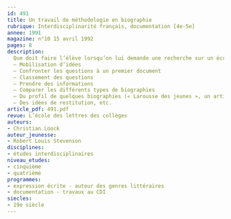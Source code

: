 ```yaml
---
id: 491
title: Un travail de méthodologie en biographie
rubrique: Interdisciplinarité français, documentation [4e-5e]
annee: 1991
magazine: n°10 15 avril 1992
pages: 8
description: 
  Que doit faire l’élève lorsqu’on lui demande une recherche sur un écrivain, un peintre, un musicien, etc. ? Description d’une méthodologie pour réaliser des biographies au CDI à partir de l’exemple de Robert Louis Stevenson.
  – Mobilisation d’idées
  – Confronter les questions à un premier document
  – Classement des questions
  – Prendre des informations
  – Comparer les différents types de biographies
  – Du profil de quelques biographies (« Larousse des jeunes », un article de « Je bouquine », « Robert des noms propres », « Grand Livre des Lettres »)
  – Des idées de restitution, etc.
article_pdf: 491.pdf
revue: L’école des lettres des collèges
auteurs:
- Christian Loock
auteur_jeunesse:
- Robert Louis Stevenson
disciplines:
- études interdisciplinaires
niveau_etudes:
- cinquième
- quatrième
programmes:
- expression écrite - autour des genres littéraires
- documentation - travaux au CDI
siecles:
- 19e siècle
---
```


